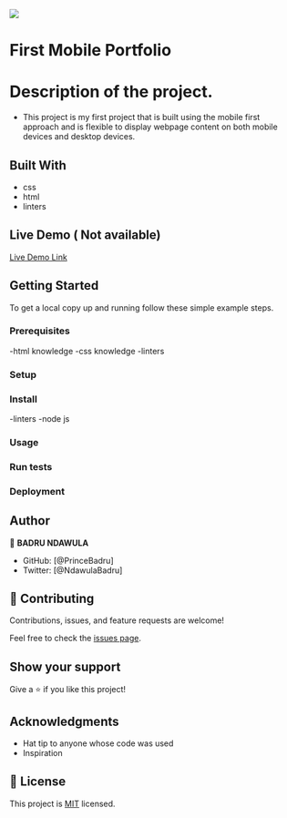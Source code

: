 ![](https://img.shields.io/badge/Microverse-blueviolet)

# First Mobile Portfolio

# Description of the project.
 - This project is my first project that is built using the mobile first approach and is flexible to display webpage content on both mobile devices and desktop devices.

## Built With

- css
- html
- linters

## Live Demo ( Not available)


[Live Demo Link](https://princebadru.github.io/FIRST-MOBILE-PORTFOLIO-/)


## Getting Started




To get a local copy up and running follow these simple example steps.

### Prerequisites
 -html knowledge
 -css knowledge
 -linters
### Setup

### Install
-linters
-node js

### Usage

### Run tests

### Deployment




## Author

👤 **BADRU NDAWULA**

- GitHub: [@PrinceBadru]
- Twitter: [@NdawulaBadru]


## 🤝 Contributing

Contributions, issues, and feature requests are welcome!

Feel free to check the [issues page](../../issues/).

## Show your support

Give a ⭐️ if you like this project!

## Acknowledgments

- Hat tip to anyone whose code was used
- Inspiration

## 📝 License

This project is [MIT](./LICENSE) licensed.


